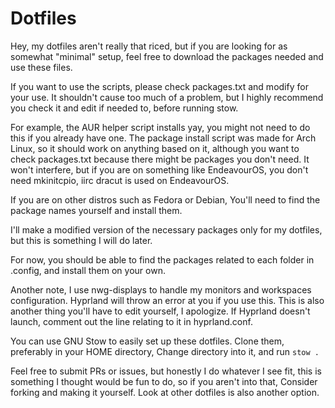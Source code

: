 # Dotfiles
Hey, my dotfiles aren't really that riced, but if you are looking for as somewhat "minimal" setup, feel free to download the packages needed and use these files.

If you want to use the scripts, please check packages.txt and modify for your use. 
It shouldn't cause too much of a problem, but I highly recommend you check it and edit if needed to, before running stow.

For example, the AUR helper script installs yay, you might not need to do this if you already have one.
The package install script was made for Arch Linux, so it should work on anything based on it, although you want to check packages.txt because there might be packages you don't need.
It won't interfere, but if you are on something like EndeavourOS, you don't need mkinitcpio, iirc dracut is used on EndeavourOS.

If you are on other distros such as Fedora or Debian, You'll need to find the package names yourself and install them.

I'll make a modified version of the necessary packages only for my dotfiles, but this is something I will do later.

For now, you should be able to find the packages related to each folder in .config, and install them on your own.

Another note, I use nwg-displays to handle my monitors and workspaces configuration. Hyprland will throw an error at you if you use this. 
This is also another thing you'll have to edit yourself, I apologize. If Hyprland doesn't launch, comment out the line relating to it in hyprland.conf.

You can use GNU Stow to easily set up these dotfiles. Clone them, preferably in your HOME directory, Change directory into it, and run `stow .`

Feel free to submit PRs or issues, but honestly I do whatever I see fit, this is something I thought would be fun to do, so if you aren't into that,
Consider forking and making it yourself. Look at other dotfiles is also another option. 
